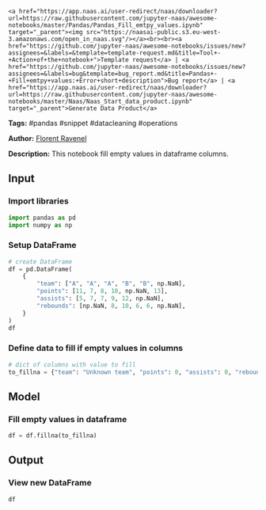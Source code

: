     <a href="https://app.naas.ai/user-redirect/naas/downloader?url=https://raw.githubusercontent.com/jupyter-naas/awesome-notebooks/master/Pandas/Pandas_Fill_emtpy_values.ipynb" target="_parent"><img src="https://naasai-public.s3.eu-west-3.amazonaws.com/open_in_naas.svg"/></a><br><br><a href="https://github.com/jupyter-naas/awesome-notebooks/issues/new?assignees=&labels=&template=template-request.md&title=Tool+-+Action+of+the+notebook+">Template request</a> | <a href="https://github.com/jupyter-naas/awesome-notebooks/issues/new?assignees=&labels=bug&template=bug_report.md&title=Pandas+-+Fill+emtpy+values:+Error+short+description">Bug report</a> | <a href="https://app.naas.ai/user-redirect/naas/downloader?url=https://raw.githubusercontent.com/jupyter-naas/awesome-notebooks/master/Naas/Naas_Start_data_product.ipynb" target="_parent">Generate Data Product</a>

**Tags:** #pandas #snippet #datacleaning #operations

**Author:** [Florent Ravenel](https://www.linkedin.com/in/florent-ravenel/)

**Description:** This notebook fill empty values in dataframe columns.

## Input

### Import libraries


```python
import pandas as pd
import numpy as np
```

### Setup DataFrame


```python
# create DataFrame
df = pd.DataFrame(
    {
        "team": ["A", "A", "A", "B", "B", np.NaN],
        "points": [11, 7, 8, 10, np.NaN, 13],
        "assists": [5, 7, 7, 9, 12, np.NaN],
        "rebounds": [np.NaN, 8, 10, 6, 6, np.NaN],
    }
)
df
```

### Define data to fill if empty values in columns


```python
# dict of columns with value to fill
to_fillna = {"team": "Unknown team", "points": 0, "assists": 0, "rebounds": 0}
```

## Model

### Fill empty values in dataframe


```python
df = df.fillna(to_fillna)
```

## Output

### View new DataFrame


```python
df
```
